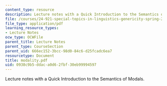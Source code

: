```yaml
---
content_type: resource
description: Lecture notes with a Quick Introduction to the Semantics of Modals.
file: /courses/24-921-special-topics-in-linguistics-genericity-spring-2007/0938c9b5ddaca0d62fbf30eb99994597_modality.pdf
file_type: application/pdf
learning_resource_types:
- Lecture Notes
ocw_type: OCWFile
parent_title: Lecture Notes
parent_type: CourseSection
parent_uid: 666ec152-3bcc-98d0-84c6-d25fcadc6ea7
resourcetype: Document
title: modality.pdf
uid: 0938c9b5-ddac-a0d6-2fbf-30eb99994597
---
```

Lecture notes with a Quick Introduction to the Semantics of Modals.

